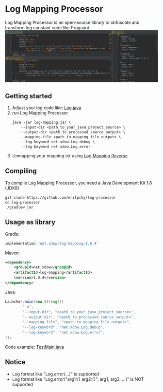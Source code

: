 # Log Mapping Processor
Log Mapping Processor is an open-source library to obfuscate and transform log constant code like Proguard
![sample](files/sample.png)

## Getting started
1. Adjust your log code like: [Log.java](https://github.com/eritpchy/log-processer/blob/master/src/test/java/net/xdow/logmapping/test/Log.java)
2. run Log Mapping Processor
    ```shell script
    java -jar log-mapping.jar \
        --input-dir <path_to_your_java_project_source> \
        --output-dir <path_to_processed_source_output> \
        --mapping-file <path_to_mapping_file_output> \
        --log-keyword net.xdow.Log.debug \
        --log-keyword net.xdow.Log.error
    ```
3. Unmapping your mapping.txt using [Log Mapping Reverse](https://github.com/eritpchy/log-mapping-reverse)

## Compiling
To compile Log Mapping Processor, you need a Java Development Kit 1.8 (JDK8)
```shell script
git clone https://github.com/eritpchy/log-processor
cd log-processor
./gradlew jar
```

## Usage as library
Gradle:
```gradle
implementation 'net.xdow:log-mapping:1.0.4'
```

Maven:
```xml
<dependency>
    <groupId>net.xdow</groupId>
    <artifactId>log-mapping</artifactId>
    <version>1.0.4</version>
</dependency>
```

Java:
```java
Launcher.main(new String[]{
        "-v",
        "--input-dir", "<path_to_your_java_project_source>",
        "--output-dir", "<path_to_processed_source_output>",
        "--mapping-file", "<path_to_mapping_file_output>",
        "--log-keyword", "net.xdow.Log.debug",
        "--log-keyword", "net.xdow.Log.error",
});
```
Code example: [TestMain.java](https://github.com/eritpchy/log-processer/blob/master/src/test/java/net/xdow/logmapping/test/TestMain.java)

## Notice
- Log format like "Log.error(...)" is supported
- Log format like "Log.error("arg1:{} arg2:{}", arg1, arg2, ...)" is NOT supported